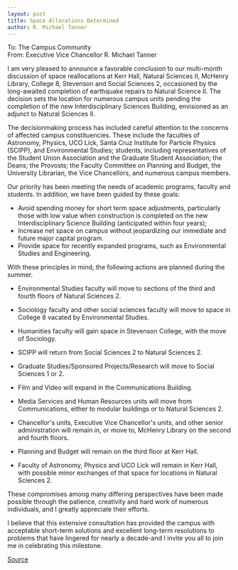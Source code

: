 ```yaml
---
layout: post
title: Space Allocations Determined
author: R. Michael Tanner
---
```


To: The Campus Community  
From: Executive Vice Chancellor R. Michael Tanner

I am very pleased to announce a favorable conclusion to our multi-month discussion of space reallocations at Kerr Hall, Natural Sciences II, McHenry Library, College 8, Stevenson and Social Sciences 2, occasioned by the long-awaited completion of earthquake repairs to Natural Science II. The decision sets the location for numerous campus units pending the completion of the new Interdisciplinary Sciences Building, envisioned as an adjunct to Natural Sciences II.

The decisionmaking process has included careful attention to the concerns of affected campus constituencies. These include the faculties of Astronomy, Physics, UCO Lick, Santa Cruz Institute for Particle Physics (SCIPP), and Environmental Studies; students, including representatives of the Student Union Association and the Graduate Student Association; the Deans; the Provosts; the Faculty Committee on Planning and Budget, the University Librarian, the Vice Chancellors, and numerous campus members.

Our priority has been meeting the needs of academic programs, faculty and students. In addition, we have been guided by these goals:
* Avoid spending money for short term space adjustments, particularly those with low value when construction is completed on the new Interdisciplinary Science Building (anticipated within four years);
* Increase net space on campus without jeopardizing our immediate and future major capital program.
* Provide space for recently expanded programs, such as Environmental Studies and Engineering.

With these principles in mind, the following actions are planned during the summer.
* Environmental Studies faculty will move to sections of the third and fourth floors of Natural Sciences 2.
* Sociology faculty and other social sciences faculty will move to space in College 8 vacated by Environmental Studies.
* Humanities faculty will gain space in Stevenson College, with the move of Sociology.
* SCIPP will return from Social Sciences 2 to Natural Sciences 2.
* Graduate Studies/Sponsored Projects/Research will move to Social Sciences 1 or 2.
* Film and Video will expand in the Communications Building.
* Media Services and Human Resources units will move from Communications, either to modular buildings or to Natural Sciences 2.
* Chancellor's units, Executive Vice Chancellor's units, and other senior administration will remain in, or move to, McHenry Library on the second and fourth floors.
* Planning and Budget will remain on the third floor at Kerr Hall.

* Faculty of Astronomy, Physics and UCO Lick will remain in Kerr Hall, with possible minor exchanges of that space for locations in Natural Sciences 2.

These compromises among many differing perspectives have been made possible through the patience, creativity and hard work of numerous individuals, and I greatly appreciate their efforts.

I believe that this extensive consultation has provided the campus with acceptable short-term solutions and excellent long-term resolutions to problems that have lingered for nearly a decade-and I invite you all to join me in celebrating this milestone.

[Source](http://www1.ucsc.edu/oncampus/currents/97-06-09/space.htm "Permalink to Space plans: 06-09-97")
